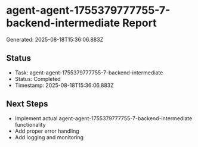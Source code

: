 # agent-agent-1755379777755-7-backend-intermediate Report

Generated: 2025-08-18T15:36:06.883Z

## Status
- Task: agent-agent-1755379777755-7-backend-intermediate
- Status: Completed
- Timestamp: 2025-08-18T15:36:06.883Z

## Next Steps
- Implement actual agent-agent-1755379777755-7-backend-intermediate functionality
- Add proper error handling
- Add logging and monitoring
